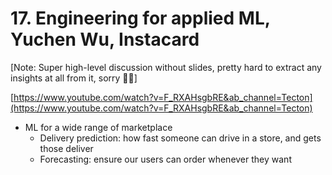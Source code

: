 # 17. Engineering for applied ML, Yuchen Wu, Instacard

[Note: Super high-level discussion without slides, pretty hard to extract any insights at all from it, sorry 🤷‍♂️]

[https://www.youtube.com/watch?v=F_RXAHsgbRE&ab_channel=Tecton](https://www.youtube.com/watch?v=F_RXAHsgbRE&ab_channel=Tecton)

- ML for a wide range of marketplace
    - Delivery prediction: how fast someone can drive in a store, and gets those deliver
    - Forecasting: ensure our users can order whenever they want